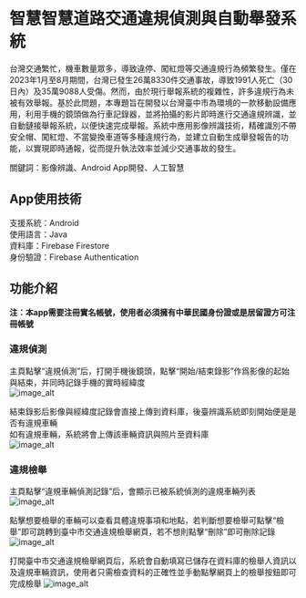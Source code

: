 # 智慧智慧道路交通違規偵測與自動舉發系統
台灣交通繁忙，機車數量眾多，導致違停、闖紅燈等交通違規行為頻繁發生。僅在2023年1月至8月期間，台灣已發生26萬8330件交通事故，導致1991人死亡（30日內）及35萬9088人受傷。然而，由於現行舉報系統的複雜性，許多違規行為未被有效舉報。基於此問題，本專題旨在開發以台灣臺中市為環境的一款移動設備應用，利用手機的鏡頭做為行車記錄器，並將拍攝的影片即時進行交通違規辨識，並自動鏈接舉報系統，以便快速完成舉報。系統中應用影像辨識技術，精確識別不帶安全帽、闖紅燈、不當變換車道等多種違規行為，並建立自動生成舉發報告的功能，以實現即時通報，從而提升執法效率並減少交通事故的發生。  

關鍵詞：影像辨識、Android App開發、人工智慧  

## App使用技術
支援系統：Android  
使用語言：Java  
資料庫：Firebase Firestore  
身份驗證：Firebase Authentication  

## 功能介紹
**注：本app需要注冊實名帳號，使用者必須擁有中華民國身份證或是居留證方可注冊帳號**  

### 違規偵測
主頁點擊“違規偵測”后，打開手機後鏡頭，點擊“開始/結束錄影”作爲影像的起始與結束，并同時記錄手機的實時經緯度  
![image_alt]()  

結束錄影后影像與經緯度記錄會直接上傳到資料庫，後臺辨識系統即刻開始便是是否有違規車輛  
如有違規車輛，系統將會上傳該車輛資訊與照片至資料庫  
![image_alt]()  

### 違規檢舉  
主頁點擊“違規車輛偵測記錄”后，會顯示已被系統偵測的違規車輛列表  
![image_alt]()  

點擊想要檢舉的車輛可以查看具體違規事項和地點，若判斷想要檢舉可點擊“檢舉”即可跳轉到臺中市交通違規檢舉網頁，若不想則點擊“刪除”即可刪除記錄  
![image_alt]()  

打開臺中市交通違規檢舉網頁后，系統會自動填寫已儲存在資料庫的檢舉人資訊以及違規車輛資訊，使用者只需檢查資料的正確性並手動點擊網頁上的檢舉按鈕即可完成檢舉
![image_alt]()  
